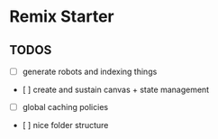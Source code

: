 # Remix Starter

## TODOS

- [ ] generate robots and indexing things

- [ ] create and sustain canvas + state management

- [ ] global caching policies

- [ ] nice folder structure
